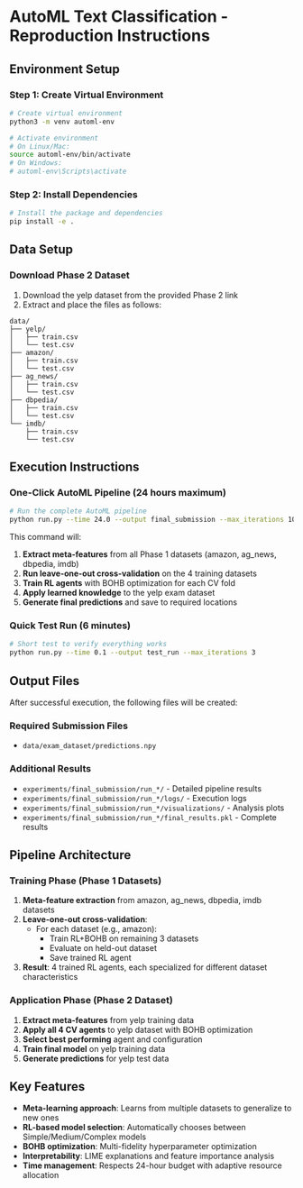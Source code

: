 # AutoML Text Classification - Reproduction Instructions

## Environment Setup

### Step 1: Create Virtual Environment
```bash
# Create virtual environment
python3 -m venv automl-env

# Activate environment
# On Linux/Mac:
source automl-env/bin/activate
# On Windows:
# automl-env\Scripts\activate
```

### Step 2: Install Dependencies
```bash
# Install the package and dependencies
pip install -e .
```

## Data Setup

### Download Phase 2 Dataset
1. Download the yelp dataset from the provided Phase 2 link
2. Extract and place the files as follows:
```
data/
├── yelp/
│   ├── train.csv
│   └── test.csv
├── amazon/
│   ├── train.csv
│   └── test.csv
├── ag_news/
│   ├── train.csv
│   └── test.csv
├── dbpedia/
│   ├── train.csv
│   └── test.csv
└── imdb/
    ├── train.csv
    └── test.csv
```

## Execution Instructions

### One-Click AutoML Pipeline (24 hours maximum)

```bash
# Run the complete AutoML pipeline
python run.py --time 24.0 --output final_submission --max_iterations 10
```

This command will:
1. **Extract meta-features** from all Phase 1 datasets (amazon, ag_news, dbpedia, imdb)
2. **Run leave-one-out cross-validation** on the 4 training datasets
3. **Train RL agents** with BOHB optimization for each CV fold
4. **Apply learned knowledge** to the yelp exam dataset
5. **Generate final predictions** and save to required locations

### Quick Test Run (6 minutes)
```bash
# Short test to verify everything works
python run.py --time 0.1 --output test_run --max_iterations 3
```

## Output Files

After successful execution, the following files will be created:

### Required Submission Files
- `data/exam_dataset/predictions.npy` 
### Additional Results
- `experiments/final_submission/run_*/` - Detailed pipeline results
- `experiments/final_submission/run_*/logs/` - Execution logs
- `experiments/final_submission/run_*/visualizations/` - Analysis plots
- `experiments/final_submission/run_*/final_results.pkl` - Complete results

## Pipeline Architecture

### Training Phase (Phase 1 Datasets)
1. **Meta-feature extraction** from amazon, ag_news, dbpedia, imdb datasets
2. **Leave-one-out cross-validation**:
   - For each dataset (e.g., amazon):
     - Train RL+BOHB on remaining 3 datasets
     - Evaluate on held-out dataset
     - Save trained RL agent
3. **Result**: 4 trained RL agents, each specialized for different dataset characteristics

### Application Phase (Phase 2 Dataset)
1. **Extract meta-features** from yelp training data
2. **Apply all 4 CV agents** to yelp dataset with BOHB optimization
3. **Select best performing** agent and configuration
4. **Train final model** on yelp training data
5. **Generate predictions** for yelp test data

## Key Features

- **Meta-learning approach**: Learns from multiple datasets to generalize to new ones
- **RL-based model selection**: Automatically chooses between Simple/Medium/Complex models
- **BOHB optimization**: Multi-fidelity hyperparameter optimization
- **Interpretability**: LIME explanations and feature importance analysis
- **Time management**: Respects 24-hour budget with adaptive resource allocation

